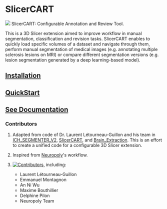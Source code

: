 # SlicerCART
![](SlicerCART/src/Resources/Icons/SlicerCART.png)
SlicerCART: Configurable Annotation and Review Tool. 

This is a 3D Slicer extension aimed to improve workflow in manual 
segmentation, classification and revision tasks. SlicerCART 
enables to 
quickly load specific volumes of a dataset and navigate through them, 
perform manual segmentation of medical images (e.g. annotating 
multiple sclerosis lesions on MRI) or compare different segmentation 
versions (e.g. lesion segmentation generated by a deep learning-based model).

## [Installation](./SlicerCART/documentation/installation.md)

## [QuickStart](./SlicerCART/documentation/quickstart.md)

## [See Documentation](./SlicerCART/documentation/welcome.md)


### Contributors

1. Adapted from code of Dr. Laurent Létourneau-Guillon and his team in [ICH_SEGMENTER_V2](https://github.com/laurentletg/ICH_SEGMENTER_V2), [SlicerCART](https://github.com/laurentletg/SlicerCART), and [Brain_Extraction](https://github.com/MattFr56/CT_Brain_Extraction/blob/main/Brain_Extraction/Brain_Extraction/Brain_Extraction.py). This is an effort to create a unified code for a configurable 3D Slicer extension.
2. Inspired from [Neuropoly](https://neuro.polymtl.ca/)'s workflow. 

1. [![Contributors](https://img.shields.io/github/contributors/neuropoly/slicer-manual-annotation/graphs/contributors)](https://github.com/neuropoly/slicer-manual-annotation/graphs/contributors), including:

   * Laurent Létourneau-Guillon
   * Emmanuel Montagnon
   * An Ni Wu
   * Maxime Bouthillier
   * Delphine Pilon
   * Neuropoly Team
